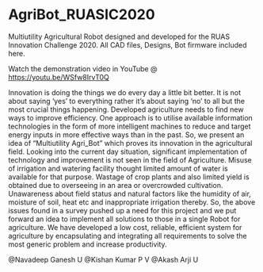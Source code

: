 # AgriBot_RUASIC2020
Multiutility Agricultural Robot designed and developed for the RUAS Innovation Challenge 2020. All CAD files, Designs, Bot firmware included here.

Watch the demonstration video in YouTube @ https://youtu.be/WSfw8IrvT0Q

Innovation is doing the things we do every day a little bit better. It is not about saying ‘yes’ to everything rather it’s about saying ‘no’ to all but the most crucial things happening.
Developed agriculture needs to find new ways to improve efficiency. One approach is to utilise available information technologies in the form of more intelligent machines to reduce and target energy inputs in more effective ways than in the past. 
So, we present an idea of “Multiutility Agri_Bot” which proves its innovation in the agricultural field. Looking into the current day situation, significant implementation of technology and improvement is not seen in the field of Agriculture. Misuse of irrigation and watering facility thought limited amount of water is available for that purpose. Wastage of crop plants and also limited yield is obtained due to overseeing in an area or overcrowded cultivation. Unawareness about field status and natural factors like the humidity of air, moisture of soil, heat etc and inappropriate irrigation thereby. So, the above issues found in a survey pushed up a need for this project and we put forward an idea to implement all solutions to those in a single Robot for agriculture. 
We have developed a low cost, reliable, efficient system for agriculture by encapsulating and integrating all requirements to solve the most generic problem and increase productivity.

@Navadeep Ganesh U
@Kishan Kumar P V
@Akash Arji U
